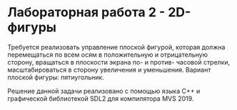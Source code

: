 # Лабораторная работа 2 - 2D-фигуры

Требуется реализовать управление плоской фигурой, которая должна перемещаться по всем осям в положительную и отрицательную сторону, вращаться в плоскости экрана по- и против- часовой стрелки, масштабироваться в сторону увеличения и уменьшения.
Вариант плоской фигуры: пятиугольник.

Решение данной задачи реализовано с помощью языка С++ и графической библиотекой SDL2 для компилятора MVS 2019. 
